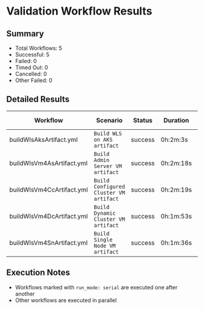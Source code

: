 # Validation Workflow Results

## Summary
- Total Workflows: 5
- Successful: 5
- Failed: 0
- Timed Out: 0
- Cancelled: 0
- Other Failed: 0

## Detailed Results

| Workflow | Scenario | Status | Duration | Run URL |
|----------|----------|---------|-----------|----------|
| buildWlsAksArtifact.yml | `Build WLS on AKS artifact` | success | 0h:2m:3s | [View Run](https://github.com/oracle/weblogic-azure/actions/runs/17995168966) |
| buildWlsVm4AsArtifact.yml | `Build Admin Server VM artifact` | success | 0h:2m:18s | [View Run](https://github.com/oracle/weblogic-azure/actions/runs/17995170687) |
| buildWlsVm4CcArtifact.yml | `Build Configured Cluster VM artifact` | success | 0h:2m:19s | [View Run](https://github.com/oracle/weblogic-azure/actions/runs/17995172189) |
| buildWlsVm4DcArtifact.yml | `Build Dynamic Cluster VM artifact` | success | 0h:1m:53s | [View Run](https://github.com/oracle/weblogic-azure/actions/runs/17995173572) |
| buildWlsVm4SnArtifact.yml | `Build Single Node VM artifact` | success | 0h:1m:36s | [View Run](https://github.com/oracle/weblogic-azure/actions/runs/17995175001) |


## Execution Notes
- Workflows marked with `run_mode: serial` are executed one after another
- Other workflows are executed in parallel
